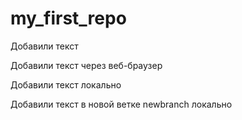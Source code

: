 # my_first_repo

Добавили текст

Добавили текст через веб-браузер

Добавили текст локально

Добавили текст в новой ветке newbranch локально
